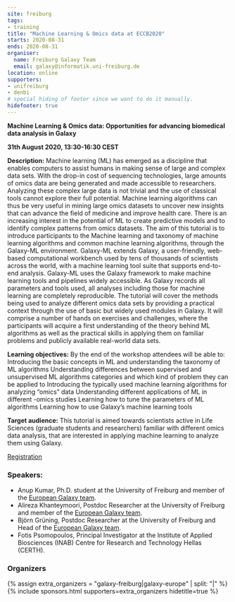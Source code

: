 ```yaml
---
site: freiburg
tags:
- training
title: "Machine Learning & Omics data at ECCB2020"
starts: 2020-08-31
ends: 2020-08-31
organiser:
  name: Freiburg Galaxy Team
  email: galaxy@informatik.uni-freiburg.de
location: online
supporters:
- unifreiburg
- denbi
# special hiding of footer since we want to do it manually.
hidefooter: true
---
```



**Machine Learning & Omics data: Opportunities for advancing biomedical data analysis in Galaxy**

**31th August 2020, 13:30-16:30 CEST** 

**Description:**
Machine learning (ML) has emerged as a discipline that enables computers to assist humans in making sense of large and complex data sets. With the drop-in cost of sequencing technologies, large amounts of omics data are being generated and made accessible to researchers. Analyzing these complex large data is not trivial and the use of classical tools cannot explore their full potential. Machine learning algorithms can thus be very useful in mining large omics datasets to uncover new insights that can advance the field of medicine and improve health care. There is an increasing interest in the potential of ML to create predictive models and to identify complex patterns from omics datasets. The aim of this tutorial is to introduce participants to the Machine learning and taxonomy of machine learning algorithms and common machine learning algorithms, through the Galaxy-ML environment. Galaxy-ML extends Galaxy, a user-friendly, web-based computational workbench used by tens of thousands of scientists across the world, with a machine learning tool suite that supports end-to-end analysis. Galaxy-ML uses the Galaxy framework to make machine learning tools and pipelines widely accessible. As Galaxy records all parameters and tools used, all analyses including those for machine learning are completely reproducible.
The tutorial will cover the methods being used to analyze different omics data sets by providing a practical context through the use of basic but widely used modules in Galaxy. It will comprise a number of hands on exercises and challenges, where the participants will acquire a first understanding of the theory behind ML algorithms as well as the practical skills in applying them on familiar problems and publicly available real-world data sets.

**Learning objectives:**
By the end of the workshop attendees will be able to:
Introducing the basic concepts in ML and understanding the taxonomy of ML algorithms
Understanding differences between supervised and unsupervised ML algorithms categories and which kind of problem they can be applied to
Introducing the typically used machine learning algorithms for analyzing “omics” data
Understanding different applications of ML in different -omics studies
Learning how to tune the parameters of ML algorithms Learning how to use Galaxy’s machine learning tools

**Target audience:**
This tutorial is aimed towards scientists active in Life Sciences (graduate students and researchers) familiar with different omics data analysis, that are interested in applying machine learning to analyze them using Galaxy.

[Registration](https://eccb2020.info/ntbt01-machine-learning-and-omics-data-opportunities-for-advancing-biomedical-data-analysis-in-galaxy/)

### Speakers:

* Anup Kumar, Ph.D. student at the University of Freiburg and member of the [European Galaxy team](https://usegalaxy-eu.github.io/freiburg/people).
* Alireza Khanteymoori, Postdoc Researcher at the University of Freiburg and member of the [European Galaxy team](https://usegalaxy-eu.github.io/freiburg/people).
* Björn Grüning, Postdoc Researcher at the University of Freiburg and Head of the [European Galaxy team](https://usegalaxy-eu.github.io/freiburg/people).
* Fotis Psomopoulos, Principal Investigator at the Institute of Applied Biosciences (INAB) Centre for Research and Technology Hellas (CERTH).


### Organizers

{% assign extra_organizers =  "galaxy-freiburg|galaxy-europe" | split: "|"  %}
{% include sponsors.html supporters=extra_organizers hidetitle=true %}
